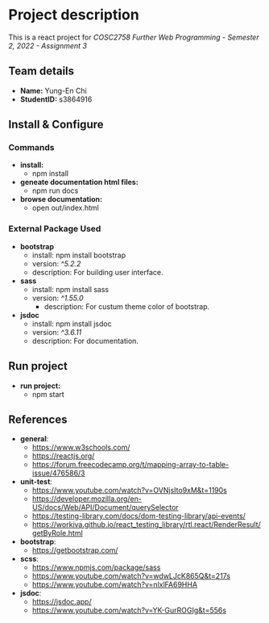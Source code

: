 # Project description
This is a react project for _COSC2758 Further Web Programming - Semester 2, 2022 - Assignment 3_

## Team details
- **Name:** Yung-En Chi
- **StudentID:** s3864916

## Install & Configure
### Commands
- **install:** 
  - npm install
- **geneate documentation html files:** 
  - npm run docs
- **browse documentation:** 
  - open out/index.html 

### External Package Used
- **bootstrap**
  - install: npm install bootstrap
  - version: _^5.2.2_
  - description: For building user interface.
- **sass**
  - install: npm install sass
  - version: _^1.55.0_
    - description: For custum theme color of bootstrap.
- **jsdoc**
  - install: npm install jsdoc
  - version: _^3.6.11_
  - description: For documentation.
 
## Run project
- **run project:** 
  - npm start

## References
- **general**:
  - https://www.w3schools.com/
  - https://reactjs.org/
  - https://forum.freecodecamp.org/t/mapping-array-to-table-issue/476586/3
- **unit-test**:
  - https://www.youtube.com/watch?v=OVNjsIto9xM&t=1190s
  - https://developer.mozilla.org/en-US/docs/Web/API/Document/querySelector
  - https://testing-library.com/docs/dom-testing-library/api-events/
  - https://workiva.github.io/react_testing_library/rtl.react/RenderResult/getByRole.html
- **bootstrap**:
  - https://getbootstrap.com/
- **scss**:
  - https://www.npmjs.com/package/sass
  - https://www.youtube.com/watch?v=wdwLJcK865Q&t=217s
  - https://www.youtube.com/watch?v=nlxlFA69HHA
- **jsdoc**: 
  - https://jsdoc.app/
  - https://www.youtube.com/watch?v=YK-GurROGIg&t=556s
  
